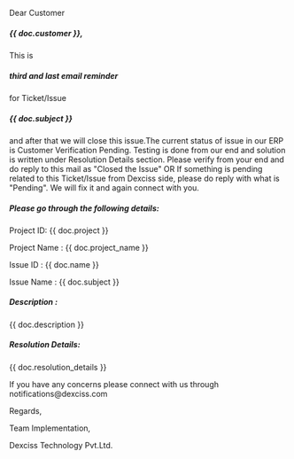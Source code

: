 Dear Customer<h5>{{ doc.customer }},</h5>

<p><p>This is <h5>third and last email reminder</h5> for Ticket/Issue <h5>{{ doc.subject }}</h5> and after that we will close this issue.The current status of issue in our ERP is Customer Verification Pending. Testing is done from our end and solution is written under Resolution Details section. Please verify from your end and do reply to this mail as "Closed the Issue" OR If something is pending related to this Ticket/Issue from Dexciss side, please do reply with what is "Pending". We will fix it and again connect with you.


<p><p><h5>Please go through the following details:</h5>


<p>Project ID: {{ doc.project }}
<p>Project Name : {{ doc.project_name }}
<p>Issue ID : {{ doc.name }}
<p>Issue Name : {{ doc.subject }}


<p><p>
<h5>Description :</h5>
<p>{{ doc.description }}


<p><p>
<h5>Resolution Details:</h5>
<p>{{ doc.resolution_details }}


<p><p><p>If you have any concerns please connect with us through notifications@dexciss.com</h5>

<p>Regards,
<p>Team Implementation,
<p>Dexciss Technology Pvt.Ltd.